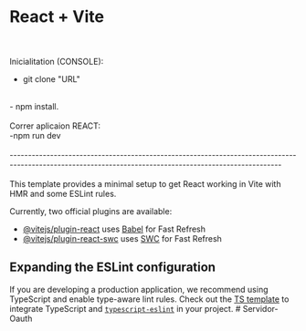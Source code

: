 # React + Vite
<br /><br />
Inicialitation (CONSOLE):
<br />
- git clone "URL"
<br />
- npm install.
<br /><br />
Correr aplicaion REACT:
<br />
-npm run dev
<br /><br />
--------------------------------------------------------------------------------------------------------------------------------------------------------
<br /><br />
This template provides a minimal setup to get React working in Vite with HMR and some ESLint rules.

Currently, two official plugins are available:

- [@vitejs/plugin-react](https://github.com/vitejs/vite-plugin-react/blob/main/packages/plugin-react/README.md) uses [Babel](https://babeljs.io/) for Fast Refresh
- [@vitejs/plugin-react-swc](https://github.com/vitejs/vite-plugin-react-swc) uses [SWC](https://swc.rs/) for Fast Refresh

## Expanding the ESLint configuration

If you are developing a production application, we recommend using TypeScript and enable type-aware lint rules. Check out the [TS template](https://github.com/vitejs/vite/tree/main/packages/create-vite/template-react-ts) to integrate TypeScript and [`typescript-eslint`](https://typescript-eslint.io) in your project.
#   S e r v i d o r - O a u t h 
 
 
